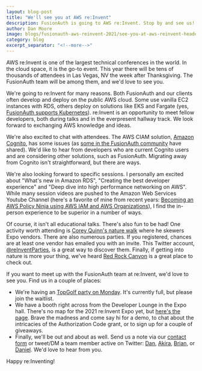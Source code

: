 ```yaml
---
layout: blog-post
title: "We'll see you at AWS re:Invent"
description: FusionAuth is going to AWS re:Invent. Stop by and see us!
author: Dan Moore
image: blogs/fusionauth-aws-reinvent-2021/see-you-at-aws-reinvent-header-image.png
category: blog
excerpt_separator: "<!--more-->"
---
```


AWS re:Invent is one of the largest technical conferences in the world. In the cloud space, it is the go-to event. This year there will be tens of thousands of attendees in Las Vegas, NV the week after Thanksgiving. The FusionAuth team will be among them, and we'd love to see you.

<!--more-->

We're going to re:Invent for many reasons. Both FusionAuth and our clients often develop and deploy on the public AWS cloud. Some use vanilla EC2 instances with RDS, others deploy on solutions like EKS and Fargate (yes, [FusionAuth supports Kubernetes](https://fusionauth.io/docs/v1/tech/installation-guide/kubernetes/fusionauth-deployment/)). re:Invent is an opportunity to meet fellow developers, both during talks and in the everpresent hallway track. We look forward to exchanging AWS knowledge and ideas.

We're also excited to chat with attendees. The AWS CIAM solution, [Amazon Cognito](https://aws.amazon.com/cognito/), has some issues (as [some in the FusionAuth community](/blog/2020/11/18/reconinfosec-fusionauth/) have shared). We'd like to hear from developers who are current Cognito users and are considering other solutions, such as FusionAuth. Migrating away from Cognito isn't straightforward, but there are ways.

We're also looking forward to specific sessions. I personally am excited about "What's new in Amazon RDS", "Creating the best developer experience" and "Deep dive into high performance networking on AWS". While many session videos are pushed to the Amazon Web Services Youtube Channel (here's a favorite of mine from recent years: [Becoming an AWS Policy Ninja using AWS IAM and AWS Organizations](https://www.youtube.com/watch?v=hETtXCqX_Zc)), I find the in-person experience to be superior in a number of ways.

Of course, it isn't all educational talks. There's also fun to be had! One activity worth attending is [Corey Quinn's nature walk](https://twitter.com/QuinnyPig/status/1461533923855331329) where he skewers Expo vendors. There are also numerous parties. If you registered, chances are at least one vendor has emailed you with an invite. This Twitter account, [@reInventParties](https://twitter.com/reInventParties/), is a great way to discover them. Finally, if getting into nature is more your thing, we've heard [Red Rock Canyon](https://www.blm.gov/programs/national-conservation-lands/nevada/red-rock-canyon) is a great place to check out.

If you want to meet up with the FusionAuth team at re:Invent, we'd love to see you. Find us in a couple of places:

* We're having an [TopGolf party on Monday](https://www.eventbrite.com/e/aws-reinvent-kickoff-party-with-fusionauth-at-topgolf-tickets-186103098377). It's currently full, but please join the waitlist.
* We have a booth right across from the Developer Lounge in the Expo hall. There's no map for the 2021 re:Invent Expo yet, but [here's the page](https://reinvent.awsevents.com/learn/expo/). Brave the madness and come say hi for a demo, to chat about the intricacies of the Authorization Code grant, or to sign up for a couple of giveaways.
* Finally, we'll be out and about as well. Send us a note via our [contact form](/contact/) or tweet/DM a team member active on Twitter: [Dan](https://twitter.com/mooreds), [Akira](https://twitter.com/theakirati), [Brian](https://twitter.com/bpontarelli), or [Daniel](https://twitter.com/robotdan220). We'd love to hear from you.

Happy re:Inventing!
